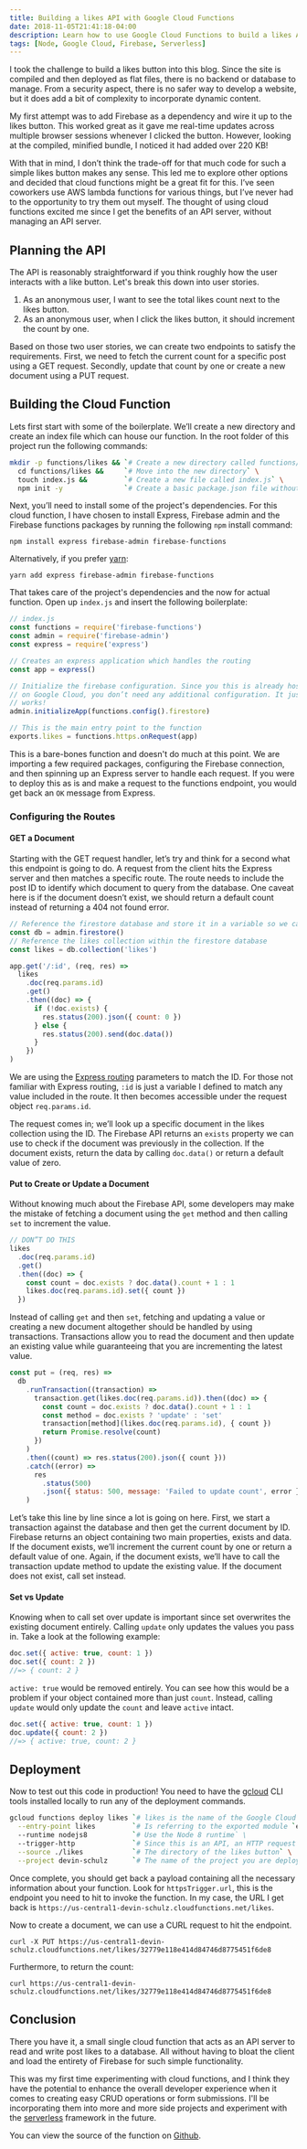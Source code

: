```yaml
---
title: Building a likes API with Google Cloud Functions
date: 2018-11-05T21:41:18-04:00
description: Learn how to use Google Cloud Functions to build a likes API with Node
tags: [Node, Google Cloud, Firebase, Serverless]
---
```


I took the challenge to build a likes button into this blog. Since the site is
compiled and then deployed as flat files, there is no backend or database to
manage. From a security aspect, there is no safer way to develop a website, but
it does add a bit of complexity to incorporate dynamic content.

My first attempt was to add Firebase as a dependency and wire it up to the likes
button. This worked great as it gave me real-time updates across multiple
browser sessions whenever I clicked the button. However, looking at the
compiled, minified bundle, I noticed it had added over 220 KB!

<!--more-->

With that in mind, I don’t think the trade-off for that much code for such a
simple likes button makes any sense. This led me to explore other options and
decided that cloud functions might be a great fit for this. I’ve seen coworkers
use AWS lambda functions for various things, but I’ve never had to the
opportunity to try them out myself. The thought of using cloud functions excited
me since I get the benefits of an API server, without managing an API server.

## Planning the API

The API is reasonably straightforward if you think roughly how the user
interacts with a like button. Let's break this down into user stories.

1. As an anonymous user, I want to see the total likes count next to the likes
   button.
1. As an anonymous user, when I click the likes button, it should increment the
   count by one.

Based on those two user stories, we can create two endpoints to satisfy the
requirements. First, we need to fetch the current count for a specific post
using a GET request. Secondly, update that count by one or create a new document
using a PUT request.

## Building the Cloud Function

Lets first start with some of the boilerplate. We’ll create a new directory and
create an index file which can house our function. In the root folder of this
project run the following commands:

```sh
mkdir -p functions/likes && `# Create a new directory called functions/likes` \
  cd functions/likes &&     `# Move into the new directory` \
  touch index.js &&         `# Create a new file called index.js` \
  npm init -y               `# Create a basic package.json file without any configuration`
```

Next, you’ll need to install some of the project's dependencies. For this cloud
function, I have chosen to install Express, Firebase admin and the Firebase
functions packages by running the following `npm` install command:

```shell
npm install express firebase-admin firebase-functions
```

Alternatively, if you prefer [yarn](https://yarnpkg.com):

```shell
yarn add express firebase-admin firebase-functions
```

That takes care of the project's dependencies and the now for actual function.
Open up `index.js` and insert the following boilerplate:

```javascript
// index.js
const functions = require('firebase-functions')
const admin = require('firebase-admin')
const express = require('express')

// Creates an express application which handles the routing
const app = express()

// Initialize the firebase configuration. Since you this is already hosted
// on Google Cloud, you don’t need any additional configuration. It just
// works!
admin.initializeApp(functions.config().firestore)

// This is the main entry point to the function
exports.likes = functions.https.onRequest(app)
```

This is a bare-bones function and doesn't do much at this point. We are
importing a few required packages, configuring the Firebase connection, and then
spinning up an Express server to handle each request. If you were to deploy this
as is and make a request to the functions endpoint, you would get back an `OK`
message from Express.

### Configuring the Routes

#### GET a Document

Starting with the GET request handler, let’s try and think for a second what
this endpoint is going to do. A request from the client hits the Express server
and then matches a specific route. The route needs to include the post ID to
identify which document to query from the database. One caveat here is if the
document doesn’t exist, we should return a default count instead of returning a
404 not found error.

```js
// Reference the firestore database and store it in a variable so we can use it across both functions
const db = admin.firestore()
// Reference the likes collection within the firestore database
const likes = db.collection('likes')

app.get('/:id', (req, res) =>
  likes
    .doc(req.params.id)
    .get()
    .then((doc) => {
      if (!doc.exists) {
        res.status(200).json({ count: 0 })
      } else {
        res.status(200).send(doc.data())
      }
    })
)
```

We are using the [Express routing](https://expressjs.com/en/guide/routing.html)
parameters to match the ID. For those not familiar with Express routing, `:id`
is just a variable I defined to match any value included in the route. It then
becomes accessible under the request object `req.params.id`.

The request comes in; we’ll look up a specific document in the likes collection
using the ID. The Firebase API returns an `exists` property we can use to check
if the document was previously in the collection. If the document exists, return
the data by calling `doc.data()` or return a default value of zero.

#### Put to Create or Update a Document

Without knowing much about the Firebase API, some developers may make the
mistake of fetching a document using the `get` method and then calling `set` to
increment the value.

```js
// DON”T DO THIS
likes
  .doc(req.params.id)
  .get()
  .then((doc) => {
    const count = doc.exists ? doc.data().count + 1 : 1
    likes.doc(req.params.id).set({ count })
  })
```

Instead of calling `get` and then `set`, fetching and updating a value or
creating a new document altogether should be handled by using transactions.
Transactions allow you to read the document and then update an existing value
while guaranteeing that you are incrementing the latest value.

```js
const put = (req, res) =>
  db
    .runTransaction((transaction) =>
      transaction.get(likes.doc(req.params.id)).then((doc) => {
        const count = doc.exists ? doc.data().count + 1 : 1
        const method = doc.exists ? 'update' : 'set'
        transaction[method](likes.doc(req.params.id), { count })
        return Promise.resolve(count)
      })
    )
    .then((count) => res.status(200).json({ count }))
    .catch((error) =>
      res
        .status(500)
        .json({ status: 500, message: 'Failed to update count', error })
    )
```

Let’s take this line by line since a lot is going on here. First, we start a
transaction against the database and then get the current document by ID.
Firebase returns an object containing two main properties, exists and data. If
the document exists, we’ll increment the current count by one or return a
default value of one. Again, if the document exists, we’ll have to call the
transaction update method to update the existing value. If the document does not
exist, call set instead.

#### Set vs Update

Knowing when to call set over update is important since set overwrites the
existing document entirely. Calling `update` only updates the values you pass
in. Take a look at the following example:

```js
doc.set({ active: true, count: 1 })
doc.set({ count: 2 })
//=> { count: 2 }
```

`active: true` would be removed entirely. You can see how this would be a
problem if your object contained more than just `count`. Instead, calling
`update` would only update the `count` and leave `active` intact.

```js
doc.set({ active: true, count: 1 })
doc.update({ count: 2 })
//=> { active: true, count: 2 }
```

## Deployment

Now to test out this code in production! You need to have the
[gcloud](https://cloud.google.com/sdk/gcloud/) CLI tools installed locally to
run any of the deployment commands.

```sh
gcloud functions deploy likes `# likes is the name of the Google Cloud Function` \
  --entry-point likes         `# Is referring to the exported module `exports.likes` \
  --runtime nodejs8           `# Use the Node 8 runtime` \
  --trigger-http              `# Since this is an API, an HTTP request triggers this function` \
  --source ./likes            `# The directory of the likes button` \
  --project devin-schulz      `# The name of the project you are deploying. May not be required`
```

Once complete, you should get back a payload containing all the necessary
information about your function. Look for `httpsTrigger.url`, this is the
endpoint you need to hit to invoke the function. In my case, the URL I get back
is `https://us-central1-devin-schulz.cloudfunctions.net/likes`.

Now to create a document, we can use a CURL request to hit the endpoint.

```shell
curl -X PUT https://us-central1-devin-schulz.cloudfunctions.net/likes/32779e118e414d84746d8775451f6de8
```

Furthermore, to return the count:

```shell
curl https://us-central1-devin-schulz.cloudfunctions.net/likes/32779e118e414d84746d8775451f6de8
```

## Conclusion

There you have it, a small single cloud function that acts as an API server to
read and write post likes to a database. All without having to bloat the client
and load the entirety of Firebase for such simple functionality.

This was my first time experimenting with cloud functions, and I think they have
the potential to enhance the overall developer experience when it comes to
creating easy CRUD operations or form submissions. I'll be incorporating them
into more and more side projects and experiment with the
[serverless](https://serverless.com/) framework in the future.

You can view the source of the function on
[Github](https://github.com/devinschulz/blog/blob/master/functions/likes.js).
